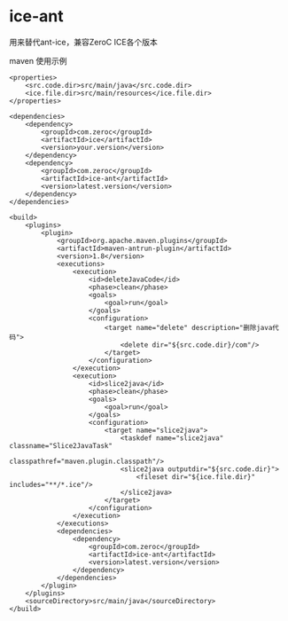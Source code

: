 # ice-ant
用来替代ant-ice，兼容ZeroC ICE各个版本

maven 使用示例

    <properties>
        <src.code.dir>src/main/java</src.code.dir>
        <ice.file.dir>src/main/resources</ice.file.dir>
    </properties>

    <dependencies>
        <dependency>
            <groupId>com.zeroc</groupId>
            <artifactId>ice</artifactId>
            <version>your.version</version>
        </dependency>
        <dependency>
            <groupId>com.zeroc</groupId>
            <artifactId>ice-ant</artifactId>
            <version>latest.version</version>
        </dependency>
    </dependencies>

    <build>
        <plugins>
            <plugin>
                <groupId>org.apache.maven.plugins</groupId>
                <artifactId>maven-antrun-plugin</artifactId>
                <version>1.8</version>
                <executions>
                    <execution>
                        <id>deleteJavaCode</id>
                        <phase>clean</phase>
                        <goals>
                            <goal>run</goal>
                        </goals>
                        <configuration>
                            <target name="delete" description="删除java代码">
                                <delete dir="${src.code.dir}/com"/>
                            </target>
                        </configuration>
                    </execution>
                    <execution>
                        <id>slice2java</id>
                        <phase>clean</phase>
                        <goals>
                            <goal>run</goal>
                        </goals>
                        <configuration>
                            <target name="slice2java">
                                <taskdef name="slice2java" classname="Slice2JavaTask"
                                         classpathref="maven.plugin.classpath"/>
                                <slice2java outputdir="${src.code.dir}">
                                    <fileset dir="${ice.file.dir}" includes="**/*.ice"/>
                                </slice2java>
                            </target>
                        </configuration>
                    </execution>
                </executions>
                <dependencies>
                    <dependency>
                        <groupId>com.zeroc</groupId>
                        <artifactId>ice-ant</artifactId>
                        <version>latest.version</version>
                    </dependency>
                </dependencies>
            </plugin>
        </plugins>
        <sourceDirectory>src/main/java</sourceDirectory>
    </build>
